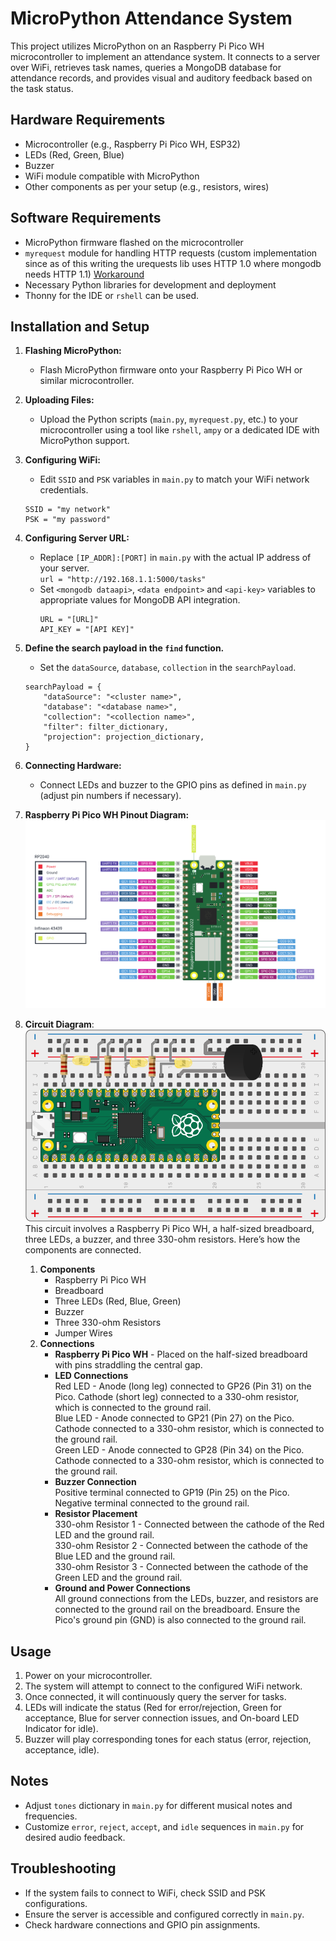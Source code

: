 # MicroPython Attendance System

This project utilizes MicroPython on an Raspberry Pi Pico WH microcontroller to implement an attendance system. It connects to a server over WiFi, retrieves task names, queries a MongoDB database for attendance records, and provides visual and auditory feedback based on the task status.

## Hardware Requirements

- Microcontroller (e.g., Raspberry Pi Pico WH, ESP32)
- LEDs (Red, Green, Blue)
- Buzzer
- WiFi module compatible with MicroPython
- Other components as per your setup (e.g., resistors, wires)

## Software Requirements

- MicroPython firmware flashed on the microcontroller
- `myrequest` module for handling HTTP requests (custom implementation since as of this writing the urequests lib uses HTTP 1.0 where mongodb needs HTTP 1.1) [Workaround](https://www.mongodb.com/community/forums/t/upgrade-required-response-code-426-when-using-data-api-on-a-fresh-m0-cluster/282232/2)
- Necessary Python libraries for development and deployment
- Thonny for the IDE or `rshell` can be used.

## Installation and Setup

1. **Flashing MicroPython:**
   - Flash MicroPython firmware onto your Raspberry Pi Pico WH or similar microcontroller.

2. **Uploading Files:**
   - Upload the Python scripts (`main.py`, `myrequest.py`, etc.) to your microcontroller using a tool like `rshell`, `ampy` or a dedicated IDE with MicroPython support.

3. **Configuring WiFi:**
   - Edit `SSID` and `PSK` variables in `main.py` to match your WiFi network credentials.
   	```
	SSID = "my network"
	PSK = "my password"
	```
4. **Configuring Server URL:**
	- Replace `[IP_ADDR]:[PORT]` in `main.py` with the actual IP address of your server.\
		`url = "http://192.168.1.1:5000/tasks"`
   	- Set `<mongodb dataapi>`, `<data endpoint>` and `<api-key>` variables to appropriate values for MongoDB API integration.
   		```
		URL = "[URL]"
		API_KEY = "[API KEY]"
		```
5. **Define the search payload in the `find` function.**
	- Set the `dataSource`, `database`, `collection` in the `searchPayload`.
	```
	searchPayload = {
		"dataSource": "<cluster name>",
		"database": "<database name>",
		"collection": "<collection name>",
		"filter": filter_dictionary,
		"projection": projection_dictionary,
	}
	```
6. **Connecting Hardware:**
   - Connect LEDs and buzzer to the GPIO pins as defined in `main.py` (adjust pin numbers if necessary).

7. **Raspberry Pi Pico WH Pinout Diagram:** \
![picowh-pinout](../doc/picow-pinout.png)

8. **Circuit Diagram**: \
![circuit-image](../doc/picowh-circuit.png) \
This circuit involves a Raspberry Pi Pico WH, a half-sized breadboard, three LEDs, a buzzer, and three 330-ohm resistors. Here’s how the components are connected.
	1. **Components**
		- Raspberry Pi Pico WH
		- Breadboard
		- Three LEDs (Red, Blue, Green)
		- Buzzer
		- Three 330-ohm Resistors
		- Jumper Wires
	2. **Connections**
		- **Raspberry Pi Pico WH** - Placed on the half-sized breadboard with pins straddling the central gap.
		- **LED Connections** \
		Red LED - Anode (long leg) connected to GP26 (Pin 31) on the Pico. Cathode (short leg) connected to a 330-ohm resistor, which is connected to the ground rail. \
		Blue LED - Anode connected to GP21 (Pin 27) on the Pico. Cathode connected to a 330-ohm resistor, which is connected to the ground rail. \
		Green LED - Anode connected to GP28 (Pin 34) on the Pico. Cathode connected to a 330-ohm resistor, which is connected to the ground rail.
		- **Buzzer Connection** \
		Positive terminal connected to GP19 (Pin 25) on the Pico. Negative terminal connected to the ground rail.
		- **Resistor Placement** \
		330-ohm Resistor 1 - Connected between the cathode of the Red LED and the ground rail. \
		330-ohm Resistor 2 - Connected between the cathode of the Blue LED and the ground rail. \
	        330-ohm Resistor 3 - Connected between the cathode of the Green LED and the ground rail.
		- **Ground and Power Connections** \
		All ground connections from the LEDs, buzzer, and resistors are connected to the ground rail on the breadboard. Ensure the Pico's ground pin (GND) is also connected to the ground rail.

## Usage

1. Power on your microcontroller.
2. The system will attempt to connect to the configured WiFi network.
3. Once connected, it will continuously query the server for tasks.
4. LEDs will indicate the status (Red for error/rejection, Green for acceptance, Blue for server connection issues, and On-board LED Indicator for idle).
5. Buzzer will play corresponding tones for each status (error, rejection, acceptance, idle).

## Notes

- Adjust `tones` dictionary in `main.py` for different musical notes and frequencies.
- Customize `error`, `reject`, `accept`, and `idle` sequences in `main.py` for desired audio feedback.

## Troubleshooting

- If the system fails to connect to WiFi, check SSID and PSK configurations.
- Ensure the server is accessible and configured correctly in `main.py`.
- Check hardware connections and GPIO pin assignments.
